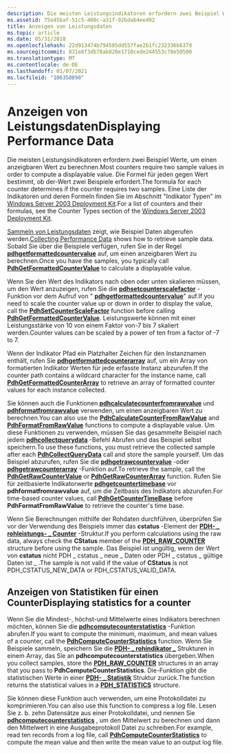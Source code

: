 ```yaml
---
description: Die meisten Leistungsindikatoren erfordern zwei Beispiel Werte, um einen anzeigbaren Wert zu berechnen.
ms.assetid: 75e45baf-51c5-400c-a31f-92bdab4ee492
title: Anzeigen von Leistungsdaten
ms.topic: article
ms.date: 05/31/2018
ms.openlocfilehash: 22d913474b794585dd557fae2b1fc232336b637d
ms.sourcegitcommit: 831e8f3db78ab820e1710cede244553c70e50500
ms.translationtype: MT
ms.contentlocale: de-DE
ms.lasthandoff: 01/07/2021
ms.locfileid: "106358898"
---
```

# <a name="displaying-performance-data"></a><span data-ttu-id="62692-103">Anzeigen von Leistungsdaten</span><span class="sxs-lookup"><span data-stu-id="62692-103">Displaying Performance Data</span></span>

<span data-ttu-id="62692-104">Die meisten Leistungsindikatoren erfordern zwei Beispiel Werte, um einen anzeigbaren Wert zu berechnen.</span><span class="sxs-lookup"><span data-stu-id="62692-104">Most counters require two sample values in order to compute a displayable value.</span></span> <span data-ttu-id="62692-105">Die Formel für jeden gegen Wert bestimmt, ob der-Wert zwei Beispiele erfordert.</span><span class="sxs-lookup"><span data-stu-id="62692-105">The formula for each counter determines if the counter requires two samples.</span></span> <span data-ttu-id="62692-106">Eine Liste der Indikatoren und deren Formeln finden Sie im Abschnitt "Indikator Typen" im [Windows Server 2003 Deployment Kit](/previous-versions/windows/it-pro/windows-server-2003/cc776490(v=ws.10)).</span><span class="sxs-lookup"><span data-stu-id="62692-106">For a list of counters and their formulas, see the Counter Types section of the [Windows Server 2003 Deployment Kit](/previous-versions/windows/it-pro/windows-server-2003/cc776490(v=ws.10)).</span></span>

<span data-ttu-id="62692-107">[Sammeln von Leistungsdaten](collecting-performance-data.md) zeigt, wie Beispiel Daten abgerufen werden.</span><span class="sxs-lookup"><span data-stu-id="62692-107">[Collecting Performance Data](collecting-performance-data.md) shows how to retrieve sample data.</span></span> <span data-ttu-id="62692-108">Sobald Sie über die Beispiele verfügen, rufen Sie in der Regel [**pdhgetformattedcountervalue**](/windows/desktop/api/Pdh/nf-pdh-pdhgetformattedcountervalue) auf, um einen anzeigbaren Wert zu berechnen.</span><span class="sxs-lookup"><span data-stu-id="62692-108">Once you have the samples, you typically call [**PdhGetFormattedCounterValue**](/windows/desktop/api/Pdh/nf-pdh-pdhgetformattedcountervalue) to calculate a displayable value.</span></span>

<span data-ttu-id="62692-109">Wenn Sie den Wert des Indikators nach oben oder unten skalieren müssen, um den Wert anzuzeigen, rufen Sie die [**pdhsetcounterscalefactor**](/windows/desktop/api/Pdh/nf-pdh-pdhsetcounterscalefactor) -Funktion vor dem Aufruf von " [**pdhgetformattedcountervalue**](/windows/desktop/api/Pdh/nf-pdh-pdhgetformattedcountervalue)" auf.</span><span class="sxs-lookup"><span data-stu-id="62692-109">If you need to scale the counter value up or down in order to display the value, call the [**PdhSetCounterScaleFactor**](/windows/desktop/api/Pdh/nf-pdh-pdhsetcounterscalefactor) function before calling [**PdhGetFormattedCounterValue**](/windows/desktop/api/Pdh/nf-pdh-pdhgetformattedcountervalue).</span></span> <span data-ttu-id="62692-110">Leistungswerte können mit einer Leistungsstärke von 10 von einem Faktor von-7 bis 7 skaliert werden.</span><span class="sxs-lookup"><span data-stu-id="62692-110">Counter values can be scaled by a power of ten from a factor of -7 to 7.</span></span>

<span data-ttu-id="62692-111">Wenn der Indikator Pfad ein Platzhalter Zeichen für den Instanznamen enthält, rufen Sie [**pdhgetformattedcounterarray**](/windows/desktop/api/Pdh/nf-pdh-pdhgetformattedcounterarraya) auf, um ein Array von formatierten Indikator Werten für jede erfasste Instanz abzurufen.</span><span class="sxs-lookup"><span data-stu-id="62692-111">If the counter path contains a wildcard character for the instance name, call [**PdhGetFormattedCounterArray**](/windows/desktop/api/Pdh/nf-pdh-pdhgetformattedcounterarraya) to retrieve an array of formatted counter values for each instance collected.</span></span>

<span data-ttu-id="62692-112">Sie können auch die Funktionen [**pdhcalculatecounterfromrawvalue**](/windows/desktop/api/Pdh/nf-pdh-pdhcalculatecounterfromrawvalue) und [**pdhformatfromrawvalue**](/windows/desktop/api/Pdh/nf-pdh-pdhformatfromrawvalue) verwenden, um einen anzeigbaren Wert zu berechnen.</span><span class="sxs-lookup"><span data-stu-id="62692-112">You can also use the [**PdhCalculateCounterFromRawValue**](/windows/desktop/api/Pdh/nf-pdh-pdhcalculatecounterfromrawvalue) and [**PdhFormatFromRawValue**](/windows/desktop/api/Pdh/nf-pdh-pdhformatfromrawvalue) functions to compute a displayable value.</span></span> <span data-ttu-id="62692-113">Um diese Funktionen zu verwenden, müssen Sie das gesammelte Beispiel nach jedem [**pdhcollectquerydata**](/windows/desktop/api/Pdh/nf-pdh-pdhcollectquerydata) -Befehl Abrufen und das Beispiel selbst speichern.</span><span class="sxs-lookup"><span data-stu-id="62692-113">To use these functions, you must retrieve the collected sample after each [**PdhCollectQueryData**](/windows/desktop/api/Pdh/nf-pdh-pdhcollectquerydata) call and store the sample yourself.</span></span> <span data-ttu-id="62692-114">Um das Beispiel abzurufen, rufen Sie die [**pdhgetrawcountervalue**](/windows/desktop/api/Pdh/nf-pdh-pdhgetrawcountervalue) -oder [**pdhgetrawcounterarray**](/windows/desktop/api/Pdh/nf-pdh-pdhgetrawcounterarraya) -Funktion auf.</span><span class="sxs-lookup"><span data-stu-id="62692-114">To retrieve the sample, call the [**PdhGetRawCounterValue**](/windows/desktop/api/Pdh/nf-pdh-pdhgetrawcountervalue) or [**PdhGetRawCounterArray**](/windows/desktop/api/Pdh/nf-pdh-pdhgetrawcounterarraya) function.</span></span> <span data-ttu-id="62692-115">Rufen Sie für zeitbasierte Indikatorwerte [**pdhgetcountertimebase**](/windows/desktop/api/Pdh/nf-pdh-pdhgetcountertimebase) vor **pdhformatfromrawvalue** auf, um die Zeitbasis des Indikators abzurufen.</span><span class="sxs-lookup"><span data-stu-id="62692-115">For time-based counter values, call [**PdhGetCounterTimeBase**](/windows/desktop/api/Pdh/nf-pdh-pdhgetcountertimebase) before **PdhFormatFromRawValue** to retrieve the counter's time base.</span></span>

<span data-ttu-id="62692-116">Wenn Sie Berechnungen mithilfe der Rohdaten durchführen, überprüfen Sie vor der Verwendung des Beispiels immer das **cstatus** -Element der [**PDH- \_ rohleistungs- \_ Counter**](/windows/desktop/api/Pdh/ns-pdh-pdh_raw_counter) -Struktur.</span><span class="sxs-lookup"><span data-stu-id="62692-116">If you perform calculations using the raw data, always check the **CStatus** member of the [**PDH\_RAW\_COUNTER**](/windows/desktop/api/Pdh/ns-pdh-pdh_raw_counter) structure before using the sample.</span></span> <span data-ttu-id="62692-117">Das Beispiel ist ungültig, wenn der Wert von **cstatus** nicht PDH \_ cstatus \_ neue \_ Daten oder PDH \_ cstatus \_ gültige Daten ist \_ .</span><span class="sxs-lookup"><span data-stu-id="62692-117">The sample is not valid if the value of **CStatus** is not PDH\_CSTATUS\_NEW\_DATA or PDH\_CSTATUS\_VALID\_DATA.</span></span>

## <a name="displaying-statistics-for-a-counter"></a><span data-ttu-id="62692-118">Anzeigen von Statistiken für einen Counter</span><span class="sxs-lookup"><span data-stu-id="62692-118">Displaying statistics for a counter</span></span>

<span data-ttu-id="62692-119">Wenn Sie die Mindest-, höchst-und Mittelwerte eines Indikators berechnen möchten, können Sie die [**pdhcomputecounterstatistics**](/windows/desktop/api/Pdh/nf-pdh-pdhcomputecounterstatistics) -Funktion abrufen.</span><span class="sxs-lookup"><span data-stu-id="62692-119">If you want to compute the minimum, maximum, and mean values of a counter, call the [**PdhComputeCounterStatistics**](/windows/desktop/api/Pdh/nf-pdh-pdhcomputecounterstatistics) function.</span></span> <span data-ttu-id="62692-120">Wenn Sie Beispiele sammeln, speichern Sie die [**PDH- \_ rohindikator \_**](/windows/desktop/api/Pdh/ns-pdh-pdh_raw_counter) Strukturen in einem Array, das Sie an **pdhcomputecounterstatistics** übergeben.</span><span class="sxs-lookup"><span data-stu-id="62692-120">When you collect samples, store the [**PDH\_RAW\_COUNTER**](/windows/desktop/api/Pdh/ns-pdh-pdh_raw_counter) structures in an array that you pass to **PdhComputeCounterStatistics**.</span></span> <span data-ttu-id="62692-121">Die-Funktion gibt die statistischen Werte in einer [**PDH- \_ Statistik**](/windows/desktop/api/Pdh/ns-pdh-pdh_statistics) Struktur zurück.</span><span class="sxs-lookup"><span data-stu-id="62692-121">The function returns the statistical values in a [**PDH\_STATISTICS**](/windows/desktop/api/Pdh/ns-pdh-pdh_statistics) structure.</span></span>

<span data-ttu-id="62692-122">Sie können diese Funktion auch verwenden, um eine Protokolldatei zu komprimieren.</span><span class="sxs-lookup"><span data-stu-id="62692-122">You can also use this function to compress a log file.</span></span> <span data-ttu-id="62692-123">Lesen Sie z. b. zehn Datensätze aus einer Protokolldatei, und nennen Sie [**pdhcomputecounterstatistics**](/windows/desktop/api/Pdh/nf-pdh-pdhcomputecounterstatistics) , um den Mittelwert zu berechnen und dann den Mittelwert in eine Ausgabeprotokoll Datei zu schreiben.</span><span class="sxs-lookup"><span data-stu-id="62692-123">For example, read ten records from a log file, call [**PdhComputeCounterStatistics**](/windows/desktop/api/Pdh/nf-pdh-pdhcomputecounterstatistics) to compute the mean value and then write the mean value to an output log file.</span></span>

 

 
